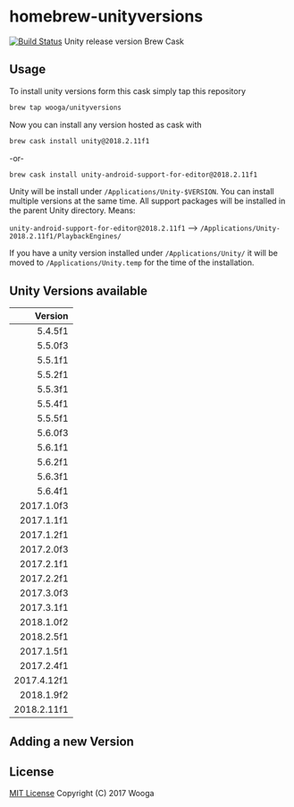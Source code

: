 homebrew-unityversions
======================

[![Build Status](https://travis-ci.org/wooga/homebrew-unityversions.svg?branch=master)](https://travis-ci.org/wooga/homebrew-unityversions)
Unity release version Brew Cask 

Usage
-----

To install unity versions form this cask simply tap this repository

```bash
brew tap wooga/unityversions
```

Now you can install any version hosted as cask with

```bash
brew cask install unity@2018.2.11f1
```

-or-

```bash
brew cask install unity-android-support-for-editor@2018.2.11f1
```

Unity will be install under `/Applications/Unity-$VERSION`. You can install multiple versions at the same time. All support packages will be installed in the parent Unity directory. Means:

`unity-android-support-for-editor@2018.2.11f1` --> `/Applications/Unity-2018.2.11f1/PlaybackEngines/`

If you have a unity version installed under `/Applications/Unity/` it will be moved to
`/Applications/Unity.temp` for the time of the installation.

Unity Versions available
------------------------

| Version    |
| ---------: |
|    5.4.5f1 |
|    5.5.0f3 |
|    5.5.1f1 |
|    5.5.2f1 |
|    5.5.3f1 |
|    5.5.4f1 |
|    5.5.5f1 |
|    5.6.0f3 |
|    5.6.1f1 |
|    5.6.2f1 |
|    5.6.3f1 |
|    5.6.4f1 |
| 2017.1.0f3 |
| 2017.1.1f1 |
| 2017.1.2f1 |
| 2017.2.0f3 |
| 2017.2.1f1 |
| 2017.2.2f1 |
| 2017.3.0f3 |
| 2017.3.1f1 |
| 2018.1.0f2 |
| 2018.2.5f1 |
| 2017.1.5f1 |
| 2017.2.4f1 |
| 2017.4.12f1 |
| 2018.1.9f2 |
| 2018.2.11f1 |


Adding a new Version
--------------------


License
-------
[MIT License](LICENSE) Copyright (C) 2017 Wooga